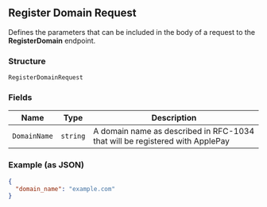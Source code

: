 ## Register Domain Request

Defines the parameters that can be included in the body of
a request to the __RegisterDomain__ endpoint.

### Structure

`RegisterDomainRequest`

### Fields

| Name | Type | Description |
|  --- | --- | --- |
| `DomainName` | `string` | A domain name as described in RFC-1034 that will be registered with ApplePay |

### Example (as JSON)

```json
{
  "domain_name": "example.com"
}
```

